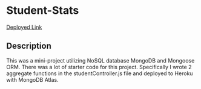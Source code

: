 # Student-Stats

[Deployed Link](https://desolate-cliffs-93257.herokuapp.com/api/students)

## Description
This was a mini-project utilizing NoSQL database MongoDB and Mongoose ORM. There was a lot of starter code for this project. Specifically I wrote 2 aggregate functions in the studentController.js file and deployed to Heroku with MongoDB Atlas. 